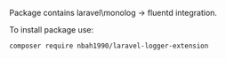 Package contains laravel\monolog -> fluentd integration.

To install package use:
```
composer require nbah1990/laravel-logger-extension
```
